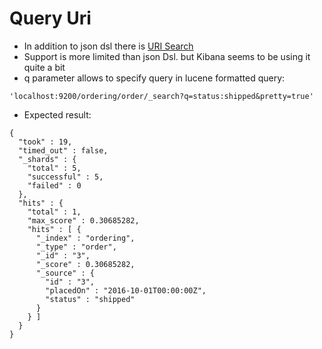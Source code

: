 # Query Uri #

* In addition to json dsl there is <a href="https://www.elastic.co/guide/en/elasticsearch/reference/2.4/search-uri-request.html" target="_blank">URI Search</a>
* Support is more limited than json Dsl. but Kibana seems to be using it quite a bit
* q parameter allows to specify query in lucene formatted query:
```
'localhost:9200/ordering/order/_search?q=status:shipped&pretty=true'
```
* Expected result:
```
{
  "took" : 19,
  "timed_out" : false,
  "_shards" : {
    "total" : 5,
    "successful" : 5,
    "failed" : 0
  },
  "hits" : {
    "total" : 1,
    "max_score" : 0.30685282,
    "hits" : [ {
      "_index" : "ordering",
      "_type" : "order",
      "_id" : "3",
      "_score" : 0.30685282,
      "_source" : {
        "id" : "3",
        "placedOn" : "2016-10-01T00:00:00Z",
        "status" : "shipped"
      }
    } ]
  }
}
```